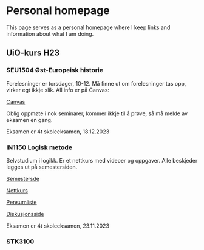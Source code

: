 # Personal homepage

This page serves as a personal homepage where I keep links and information about what I am doing.

## UiO-kurs H23

### SEU1504 Øst-Europeisk historie

Forelesninger er torsdager, 10-12. Må finne ut om forelesninger tas opp, virker egt ikkje slik. All info er på Canvas:

[Canvas](https://uio.instructure.com/courses/47798)

Oblig oppmøte i nok seminarer, kommer ikkje til å prøve, så må melde av eksamen en gang.

Eksamen er 4t skoleeksamen, 18.12.2023

### IN1150 Logisk metode

Selvstudium i logikk. Er et nettkurs med videoer og oppgaver. Alle beskjeder legges ut på semestersiden.

[Semestersde](https://www.uio.no/studier/emner/matnat/ifi/IN1150/h23/)

[Nettkurs](https://logiskemetoder.no/nettkurs/)

[Pensumliste](https://bibsys-k.alma.exlibrisgroup.com/leganto/readinglist/lists/14898333160002204?institute=47BIBSYS_UBO&auth=SAML)

[Diskusjonsside](https://in1150-discourse.uio.no/top?period=yearly)

Eksamen er 4t skoleeksamen, 23.11.2023

### STK3100